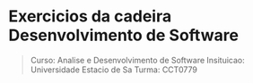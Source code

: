 # Exercicios da cadeira Desenvolvimento de Software

>Curso: Analise e Desenvolvimento de Software
>Insituicao: Universidade Estacio de Sa
>Turma: CCT0779


